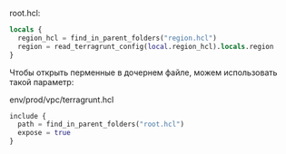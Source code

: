 root.hcl:
```tf
locals {
  region_hcl = find_in_parent_folders("region.hcl")
  region = read_terragrunt_config(local.region_hcl).locals.region
}
```

Чтобы открыть перменные в дочернем файле, можем использовать такой параметр:

env/prod/vpc/terragrunt.hcl
```tf
include {
  path = find_in_parent_folders("root.hcl")
  expose = true
}
```
